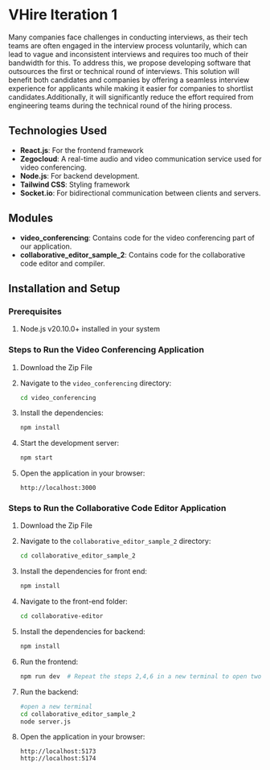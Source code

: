 # VHire Iteration 1
Many companies face challenges in conducting interviews, as their tech teams are often engaged in the interview process voluntarily, which can lead to vague and inconsistent interviews and requires too much of their bandwidth for this. To address this, we propose developing software that outsources the first or technical round of interviews. This solution will benefit both candidates and companies by offering a seamless interview experience for applicants while making it easier for companies to shortlist candidates.Additionally, it will significantly reduce the effort required from engineering teams during the technical round of the hiring process.

## Technologies Used

- **React.js**: For the frontend framework
- **Zegocloud**: A real-time audio and video communication service used for video conferencing.
- **Node.js**: For backend development.
- **Tailwind CSS**: Styling framework
- **Socket.io**: For bidirectional communication between clients and servers.

## Modules

- **video_conferencing**: Contains code for the video conferencing part of our application.
- **collaborative_editor_sample_2**: Contains code for the collaborative code editor and compiler.

## Installation and Setup
### Prerequisites
1. Node.js v20.10.0+ installed in your system


### Steps to Run the Video Conferencing Application
1. Download the Zip File

2. Navigate to the `video_conferencing` directory:
   ```bash
   cd video_conferencing
   ```
3. Install the dependencies:
   ```bash
   npm install
   ```
4. Start the development server:
   ```bash
   npm start
   ```
5. Open the application in your browser:
   ```
   http://localhost:3000
   ```

### Steps to Run the Collaborative Code Editor Application
1. Download the Zip File

2. Navigate to the `collaborative_editor_sample_2` directory:
   ```bash
   cd collaborative_editor_sample_2
   ```
  
3. Install the dependencies for front end:
   ```bash
   npm install
   ```
4. Navigate to the front-end folder:
   ```bash
   cd collaborative-editor
   ```
5. Install the dependencies for backend:
   ```bash
   npm install
   ```
6. Run the frontend:
   ```bash
   npm run dev  # Repeat the steps 2,4,6 in a new terminal to open two different frontend instances
   ```
7. Run the backend:
   ```bash
   #open a new terminal
   cd collaborative_editor_sample_2 
   node server.js
   ```
9. Open the application in your browser:
   ```
   http://localhost:5173
   http://localhost:5174
   ```
